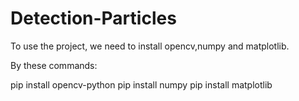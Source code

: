 # Detection-Particles

To use the project, we need to install opencv,numpy and matplotlib.

By these commands:

pip install opencv-python
pip install numpy
pip install matplotlib
